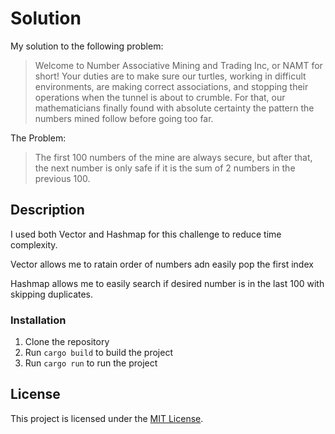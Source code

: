# Solution

My solution to the following problem:

>Welcome to Number Associative Mining and Trading Inc, or NAMT for short! Your duties are to make sure our turtles, working in difficult environments, are making correct associations, and stopping their operations when the tunnel is about to crumble. For that, our mathematicians finally found with absolute certainty the pattern the numbers mined follow before going too far.

The Problem:
 >The first 100 numbers of the mine are always secure, but after that, the next number is only safe if it is the sum of 2 numbers in the previous 100. 

## Description

I used both Vector and Hashmap for this challenge to reduce time complexity.

Vector allows me to ratain order of numbers adn easily pop the first index

Hashmap allows me to easily search if desired number is in the last 100 with skipping duplicates.

### Installation

1. Clone the repository
2. Run `cargo build` to build the project
3. Run `cargo run` to run the project

## License

This project is licensed under the [MIT License](LICENSE).
